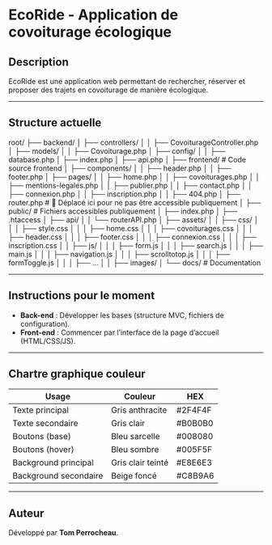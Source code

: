 # EcoRide - Application de covoiturage écologique

## Description

EcoRide est une application web permettant de rechercher, réserver et proposer des trajets en covoiturage de manière écologique.

---

## Structure actuelle

root/
├── backend/
│ ├── controllers/
│ │ ├── CovoiturageController.php
│ ├── models/
│ │ ├── Covoiturage.php
│ ├── config/
│ │ ├── database.php
│ ├── index.php
│ ├── api.php
│
├── frontend/ # Code source frontend
│ ├── components/
│ │ ├── header.php
│ │ ├── footer.php
│ ├── pages/
│ │ ├── home.php
│ │ ├── covoiturages.php
│ │ ├── mentions-legales.php
│ │ ├── publier.php
│ │ ├── contact.php
│ │ ├── connexion.php
│ │ ├── inscription.php
│ │ ├── 404.php
│ ├── router.php # 🔄 Déplacé ici pour ne pas être accessible publiquement
│
├── public/ # Fichiers accessibles publiquement
│ ├── index.php
│ ├── .htaccess
│ ├── api/
│ │ └── routerAPI.php
│ ├── assets/
│ │ ├── css/
│ │ │ ├── style.css
│ │ │ ├── home.css
│ │ │ ├── covoiturages.css
│ │ │ ├── header.css
│ │ │ ├── footer.css
│ │ │ ├── connexion.css
│ │ │ ├── inscription.css
│ │ ├── js/
│ │ │ ├── form.js
│ │ │ ├── search.js
│ │ │ ├── main.js
│ │ │ ├── navigation.js
│ │ │ ├── scrolltotop.js
│ │ │ ├── formToggle.js
│ │ │ ├── ...
│ │ ├── images/
│
└── docs/ # Documentation

---

## Instructions pour le moment

- **Back-end** : Développer les bases (structure MVC, fichiers de configuration).
- **Front-end** : Commencer par l’interface de la page d’accueil (HTML/CSS/JS).

---

## Chartre graphique couleur

| Usage                 | Couleur           | HEX     |
| --------------------- | ----------------- | ------- |
| Texte principal       | Gris anthracite   | #2F4F4F |
| Texte secondaire      | Gris clair        | #B0B0B0 |
| Boutons (base)        | Bleu sarcelle     | #008080 |
| Boutons (hover)       | Bleu sombre       | #005F5F |
| Background principal  | Gris clair teinté | #E8E6E3 |
| Background secondaire | Beige foncé       | #C8B9A6 |

---

## Auteur

Développé par **Tom Perrocheau**.
